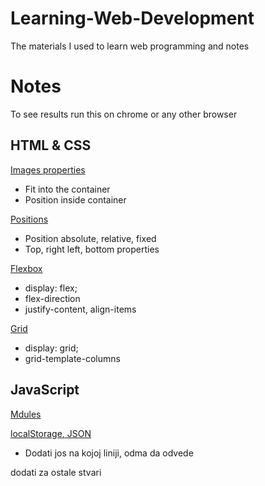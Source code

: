 # Learning-Web-Development
The materials I used to learn web programming and notes

# Notes
To see results run this on chrome or any other browser

## HTML & CSS

[Images properties](/HTML%20&%20CSS%20Full%20Course%20-%20Beginner%20to%20Pro/Notes/images.html)
* Fit into the container
* Position inside container

[Positions](/HTML%20&%20CSS%20Full%20Course%20-%20Beginner%20to%20Pro/Notes/position.html)
* Position absolute, relative, fixed
* Top, right left, bottom properties

[Flexbox](/HTML%20&%20CSS%20Full%20Course%20-%20Beginner%20to%20Pro/Notes/flexbox.html)
* display: flex;
* flex-direction
* justify-content, align-items

[Grid](/HTML%20&%20CSS%20Full%20Course%20-%20Beginner%20to%20Pro/Notes/CSSgrid.html)
* display: grid;
* grid-template-columns

## JavaScript

[Mdules](/JavaScript%20Full%20Course%20%20-%20Beginner%20to%20Pro/Amazon%20Project/scripts/amazon.js)

[localStorage, JSON](/JavaScript%20Full%20Course%20%20-%20Beginner%20to%20Pro/objects.html)
* Dodati jos na kojoj liniji, odma da odvede

dodati za ostale stvari
